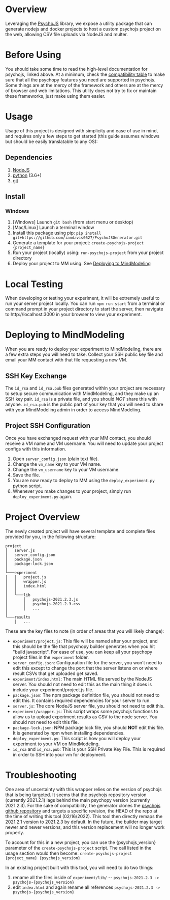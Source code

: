 # Overview

Leveraging the [PsychoJS](https://www.psychopy.org/online/index.html) library, we expose a utility package that can generate nodejs and docker projects to host a custom psychojs project on the web,
allowing CSV file uploads via NodeJS and multer.

# Before Using

You should take some time to read the high-level documentation for psychojs, linked above. At a minimum, check the [compatibility table](https://www.psychopy.org/online/status.html) to make sure that all the psychopy features you need are supported in psychojs. Some things are at the mercy of the framework and others are at the mercy of browser and web limitations. This utility does not try to fix or maintain these frameworks, just make using them easier.

# Usage

Usage of this project is designed with simplicity and ease of use in mind, and requires only a few steps to get started (this guide assumes windows but should be easily translatable to any OS):

## Dependencies

1. [NodeJS](https://nodejs.org/en/)
1. [python](https://www.python.org/downloads/) (3.6+)
1. [git](https://git-scm.com/downloads)

## Install

### Windows

1. [Windows] Launch `git bash` (from start menu or desktop)
1. [Mac/Linux] Launch a terminal window
1. Install this package using pip: `pip install git+https://github.com/iandavis0527/PsychoJSGenerator.git`
1. Generate a template for your project: `create-psychojs-project {project_name}`
1. Run your project (locally) using: `run-psychojs-project` from your project directory
1. Deploy your project to MM using: See [Deploying to MindModeling](#Deploying-to-MindModeling)

# Local Testing

When developing or testing your experiment, it will be extremely useful to run your server project locally. You can run `npm run start` from a terminal or command prompt in your project directory to start the server, then navigate to http://localhost:3000 in your browser to view your experiment.

# Deploying to MindModeling

When you are ready to deploy your experiment to MindModeling, there are a few extra steps you will need to take.
Collect your SSH public key file and email your MM contact with that file requesting a new VM.

## SSH Key Exchange

The `id_rsa` and `id_rsa.pub` files generated within your project are necessary to setup secure communication with MindModeling, and they make up an SSH key pair. `id_rsa` is a private file, and you should *NOT* share this with anyone. `id_rsa.pub` is the public part of your key that you will need to share with your MindModeling admin in order to access MindModeling. 

## Project SSH Configuration

Once you have exchanged request with your MM contact, you should receive a VM name and VM username. You will need to update your project configs with this information.

1. Open `server_config.json` (plain text file).
1. Change the `vm_name` key to your VM name.
1. Change the `vm_username` key to your VM username.
1. Save the file.
1. You are now ready to deploy to MM using the `deploy_experiment.py` python script.
1. Whenever you make changes to your project, simply run `deploy_experiment.py` again.

# Project Overview

The newly created project will have several template and complete files provided for you, in the following structure:

```
project
│   server.js
│   server_config.json
│   package.json
│   package-lock.json
│
└───experiment
│   │   project.js
│   │   wrapper.js
│   │   index.html
│   │
│   └───lib
│       │   psychojs-2021.2.3.js
│       │   psychojs-2021.2.3.css
│       │   ...
│
└───results
    │   ...
```

These are the key files to note (in order of areas that you will likely change):

- `experiment/project.js`: This file will be named after your project, and this should be the file that psychopy builder generates when you hit "build javascript". For ease of use, you can keep all your psychopy project files in the `experiment` folder.
- `server_config.json`: Configuration file for the server, you won't need to edit this except to change the port that the server listens on or where result CSVs that get uploaded get saved.
- `experiment/index.html`: The main HTML file served by the NodeJS server. You should not need to edit this as the main thing it does is include your experiment/project.js file.
- `package.json`: The npm package definition file, you should not need to edit this. It contains required dependencies for your server to run.
- `server.js`: The core NodeJS server file, you should not need to edit this.
- `experiment/wrapper.js`: This script wraps some psychojs functions to allow us to upload experiment results as CSV to the node server. You should not need to edit this file.
- `package-lock.json`: NPM package lock file, you should **NOT** edit this file. It is generated by npm when installing dependencies.
- `deploy_experiment.py`: This script is how you will deploy your experiment to your VM on MindModeling.
- `id_rsa` and `id_rsa.pub`: This is your SSH Private Key File. This is required in order to SSH into your vm for deployment.

# Troubleshooting

One area of uncertainty with this wrapper relies on the version of psychojs that is being targeted.
It seems that the psychojs repository version (currently 2021.2.1) lags behind the main psychopy version (currently 2021.2.3).
For the sake of compatibility, the generator clones the [psychojs github repository](https://github.com/psychopy/psychojs/blob/main/src/data/index.js) and targets a specific revision,
the HEAD of the repo at the time of writing this tool (02/16/2022).
This tool then directly remaps the 2021.2.1 version to 2021.2.3 by default.
In the future, the builder may target newer and newer versions, and this version replacement will no longer work properly.

To account for this in a new project, you can use the {psychojs_version} parameter of the `create-psychojs-project` script.
The call listed in the usage section would then become: `create-psychojs-project {project_name} {psychojs_version}`

In an existing project built with this tool, you will need to do two things:

1. rename all the files inside of `experiment/lib/` -- `psychojs-2021.2.3 -> psychojs-{psychojs_version}`
1. edit `index.html` and again rename all references `psychojs-2021.2.3 -> psychojs-{psychojs_version}`
